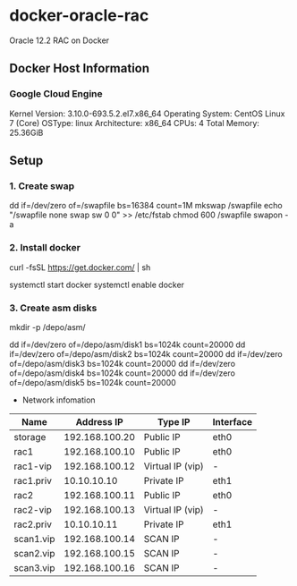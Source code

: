 # docker-oracle-rac
Oracle 12.2 RAC on Docker

## Docker Host Information

### Google Cloud Engine
Kernel Version: 3.10.0-693.5.2.el7.x86_64
Operating System: CentOS Linux 7 (Core)
OSType: linux
Architecture: x86_64
CPUs: 4
Total Memory: 25.36GiB

## Setup

### 1. Create swap

dd if=/dev/zero of=/swapfile bs=16384 count=1M
mkswap /swapfile
echo "/swapfile none swap sw 0 0" >> /etc/fstab
chmod 600 /swapfile
swapon -a

### 2. Install docker

curl -fsSL https://get.docker.com/ | sh

systemctl start docker 
systemctl enable docker

### 3. Create asm disks

mkdir -p /depo/asm/

dd if=/dev/zero of=/depo/asm/disk1 bs=1024k count=20000
dd if=/dev/zero of=/depo/asm/disk2 bs=1024k count=20000
dd if=/dev/zero of=/depo/asm/disk3 bs=1024k count=20000
dd if=/dev/zero of=/depo/asm/disk4 bs=1024k count=20000
dd if=/dev/zero of=/depo/asm/disk5 bs=1024k count=20000

- Network infomation

|Name|Address IP|Type IP|Interface|
|--------|--------|-------|-------|
|storage|192.168.100.20|Public IP|eth0|
|rac1|192.168.100.10|Public IP|eth0|
|rac1-vip|192.168.100.12|Virtual IP (vip)|-|
|rac1.priv|10.10.10.10|Private IP|eth1|
|rac2|192.168.100.11|Public IP|eth0|
|rac2-vip|192.168.100.13|Virtual IP (vip)|-|
|rac2.priv|10.10.10.11|Private IP|eth1|
|scan1.vip|192.168.100.14|SCAN IP|-|
|scan2.vip|192.168.100.15|SCAN IP|-|
|scan3.vip|192.168.100.16|SCAN IP|-|





